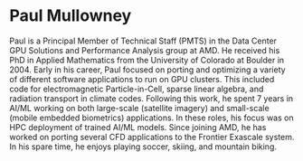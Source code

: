 <head>
  <meta charset="UTF-8">
  <meta name="description" content="Paul Mullowney">
  <meta name="keywords" content="AMD GPU, HPC, MI300, MI250, ROCm, blog, contributor, blog author">
</head>

# Paul Mullowney

Paul is a Principal Member of Technical Staff (PMTS) in the Data Center GPU Solutions and Performance
Analysis group at AMD. He received his PhD in Applied Mathematics from the University of Colorado at
Boulder in 2004. Early in his career, Paul focused on porting and optimizing a variety of different
software applications to run on GPU clusters. This included code for electromagnetic Particle-in-Cell,
sparse linear algebra, and radiation transport in climate codes. Following this work, he spent 7 years in
AI/ML working on both large-scale (satellite imagery) and small-scale (mobile embedded biometrics)
applications. In these roles, his focus was on HPC deployment of trained AI/ML models. Since joining
AMD, he has worked on porting several CFD applications to the Frontier Exascale system. In his spare
time, he enjoys playing soccer, skiing, and mountain biking.
